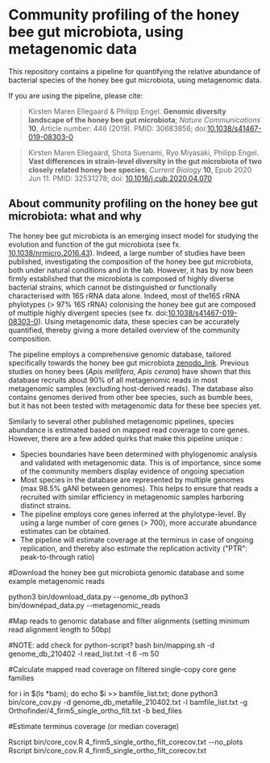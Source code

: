 Community profiling of the honey bee gut microbiota, using metagenomic data
=======

This repository contains a pipeline for quantifying the relative abundance of bacterial species  of the honey bee gut microbiota, using metagenomic data.

If you are using the pipeline, please cite:

> Kirsten Maren Ellegaard & Philipp Engel. **Genomic diversity landscape of the honey bee gut microbiota**; _Nature Communications_ **10**, Article number: 446 (2019).
> PMID: 30683856;
> doi:[10.1038/s41467-019-08303-0](https://www.nature.com/articles/s41467-019-08303-0)

> Kirsten Maren Ellegaard, Shota Suenami, Ryo Miyasaki, Philipp Engel. **Vast differences in strain-level diversity in the gut microbiota of two closely related honey bee species**; _Current Biology_ **10**, Epub 2020 Jun 11.
> PMID: 32531278;
> doi: [10.1016/j.cub.2020.04.070](https://www.cell.com/current-biology/fulltext/S0960-9822(20)30586-8)
 
About community profiling on the honey bee gut microbiota: what and why
----------

The honey bee gut microbiota is an emerging insect model for studying the evolution and function of the gut microbiota (see fx. [10.1038/nrmicro.2016.43](https://pubmed.ncbi.nlm.nih.gov/27140688/)). Indeed, a large number of studies have been published, investigating the composition of the honey bee gut microbiota, both under natural conditions and in the lab. However, it has by now been firmly established that the microbiota is composed of highly diverse bacterial strains, which cannot be distinguished or functionally characterised with 16S rRNA data alone. Indeed, most  of the16S rRNA phylotypes (> 97% 16S rRNA) colonising the honey bee gut are composed of multiple highly divergent species (see fx. doi:[10.1038/s41467-019-08303-0](https://www.nature.com/articles/s41467-019-08303-0)). Using metagenomic data, these species can be accurately quantified, thereby giving a more detailed overview of the community composition.

The pipeline employs a comprehensive genomic database, tailored specifically towards the honey bee gut microbiota [zenodo_link](https://zenodo.org/record/4661061#.YGmkRy0RoRA). Previous studies on honey bees (*Apis mellifera*, *Apis cerana*) have shown that this database recruits about 90% of all metagenomic reads  in most metagenomic samples (excluding host-derived reads). The database also contains genomes derived from other bee species, such as bumble bees, but it has not been tested with metagenomic data for these bee species yet. 

Similarly to several other published metagenomic pipelines, species abundance is estimated based on mapped read coverage to core genes. However, there are a few added quirks that make this pipeline unique :

- Species boundaries have been determined with phylogenomic analysis and validated with metagenomic data. This is of importance, since some of the community members display evidence of ongoing speciation
- Most species in the database are represented by multiple genomes (max 98.5% gANI between genomes). This helps to ensure that reads a recruited with similar efficiency in metagenomic samples harboring distinct strains.
- The pipeline employs core genes inferred at the phylotype-level. By using a large number of core genes (> 700), more accurate abundance estimates can be obtained.
- The pipeline will estimate coverage at the terminus in case of ongoing replication, and thereby also estimate the replication activity ("PTR": peak-to-through ratio)


#Download the honey bee gut microbiota genomic database and some example metagenomic reads

python3 bin/download_data.py --genome_db
python3 bin/downépad_data.py --metagenomic_reads

#Map reads to genomic database and filter alignments (setting minimum read alignment length to 50bp)

#NOTE: add check for python-script? 
bash bin/mapping.sh -d genome_db_210402 -l read_list.txt -t 6 -m 50

#Calculate mapped read coverage on filtered single-copy core gene families 

for i in $(ls *bam); do echo $i >> bamfile_list.txt; done
python3 bin/core_cov.py -d genome_db_metafile_210402.txt -l bamfile_list.txt  -g Orthofinder/4_firm5_single_ortho_filt.txt -b bed_files


#Estimate terminus coverage (or median coverage)

Rscript bin/core_cov.R 4_firm5_single_ortho_filt_corecov.txt --no_plots
Rscript bin/core_cov.R 4_firm5_single_ortho_filt_corecov.txt 